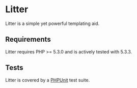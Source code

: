 Litter
======
Litter is a simple yet powerful templating aid.

Requirements
------------
Litter requires PHP >= 5.3.0 and is actively tested with 5.3.3.

Tests
-----
Litter is covered by a [PHPUnit](https://github.com/sebastianbergmann/phpunit) test suite.
